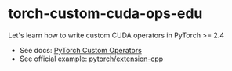 # torch-custom-cuda-ops-edu
Let's learn how to write custom CUDA operators in PyTorch >= 2.4

- See docs: [PyTorch Custom Operators](https://pytorch.org/tutorials/advanced/custom_ops_landing_page.html)
- See official example: [pytorch/extension-cpp](https://github.com/pytorch/extension-cpp/tree/master)
